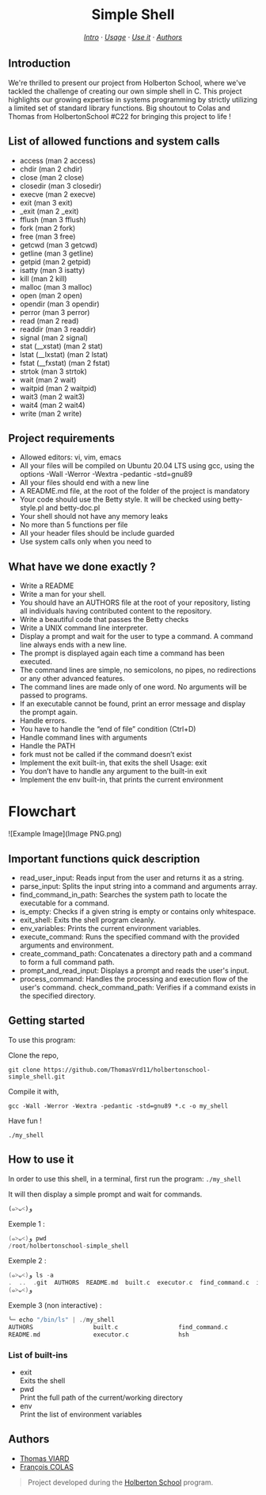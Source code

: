 <div align="center">
    <h1>Simple Shell </h1>
    <h6>
    <a href="#introduction">Intro</a>
    ·
    <a href="#usage">Usage</a>
    ·
    <a href="#howto">Use it</a>
    ·
    <a href="#authors">Authors</a>
  </h6>
</div>

<h2 id="introduction">Introduction</h2>

We're thrilled to present our project from Holberton School, where we've tackled the challenge of creating our own simple shell in C. This project highlights our growing expertise in systems programming by strictly utilizing a limited set of standard library functions.
Big shoutout to Colas and Thomas from HolbertonSchool #C22 for bringing this project to life !

## List of allowed functions and system calls

* access (man 2 access)
* chdir (man 2 chdir)
* close (man 2 close)
* closedir (man 3 closedir)
* execve (man 2 execve)
* exit (man 3 exit)
* _exit (man 2 _exit)
* fflush (man 3 fflush)
* fork (man 2 fork)
* free (man 3 free)
* getcwd (man 3 getcwd)
* getline (man 3 getline)
* getpid (man 2 getpid)
* isatty (man 3 isatty)
* kill (man 2 kill)
* malloc (man 3 malloc)
* open (man 2 open)
* opendir (man 3 opendir)
* perror (man 3 perror)
* read (man 2 read)
* readdir (man 3 readdir)
* signal (man 2 signal)
* stat (__xstat) (man 2 stat)
* lstat (__lxstat) (man 2 lstat)
* fstat (__fxstat) (man 2 fstat)
* strtok (man 3 strtok)
* wait (man 2 wait)
* waitpid (man 2 waitpid)
* wait3 (man 2 wait3)
* wait4 (man 2 wait4)
* write (man 2 write)

## Project requirements
- Allowed editors: vi, vim, emacs
- All your files will be compiled on Ubuntu 20.04 LTS using gcc, using the options -Wall -Werror -Wextra -pedantic -std=gnu89
- All your files should end with a new line
- A README.md file, at the root of the folder of the project is mandatory
- Your code should use the Betty style. It will be checked using betty-style.pl and betty-doc.pl
- Your shell should not have any memory leaks
- No more than 5 functions per file
- All your header files should be include guarded
- Use system calls only when you need to

## What have we done exactly ?

- Write a README
- Write a man for your shell.
- You should have an AUTHORS file at the root of your repository, listing all individuals having contributed content to the repository. 
- Write a beautiful code that passes the Betty checks
- Write a UNIX command line interpreter.
- Display a prompt and wait for the user to type a command. A command line always ends with a new line.
- The prompt is displayed again each time a command has been executed.
- The command lines are simple, no semicolons, no pipes, no redirections or any other advanced features.
- The command lines are made only of one word. No arguments will be passed to programs.
- If an executable cannot be found, print an error message and display the prompt again.
- Handle errors.
- You have to handle the “end of file” condition (Ctrl+D)
- Handle command lines with arguments
- Handle the PATH
- fork must not be called if the command doesn’t exist
- Implement the exit built-in, that exits the shell
Usage: exit
- You don’t have to handle any argument to the built-in exit
- Implement the env built-in, that prints the current environment

# Flowchart
![Example Image](Image PNG.png)

## Important functions quick description

- read_user_input: Reads input from the user and returns it as a string.
- parse_input: Splits the input string into a command and arguments array.
- find_command_in_path: Searches the system path to locate the executable for a command.
- is_empty: Checks if a given string is empty or contains only whitespace.
- exit_shell: Exits the shell program cleanly.
- env_variables: Prints the current environment variables.
- execute_command: Runs the specified command with the provided arguments and environment.
- create_command_path: Concatenates a directory path and a command to form a full command path.
- prompt_and_read_input: Displays a prompt and reads the user's input.
- process_command: Handles the processing and execution flow of the user's command.
check_command_path: Verifies if a command exists in the specified directory.
<h2 id="usage">Getting started</h2>

To use this program:

Clone the repo,

    git clone https://github.com/ThomasVrd11/holbertonschool-simple_shell.git

Compile it with,

    gcc -Wall -Werror -Wextra -pedantic -std=gnu89 *.c -o my_shell

Have fun !

    ./my_shell

<h2 id="howto">How to use it</h2>

In order to use this shell, in a terminal, first run the program:
`./my_shell`

It will then display a simple prompt and wait for commands.

`(๑˃ᴗ˂)ﻭ`

Exemple 1 :
```c
(๑˃ᴗ˂)ﻭ pwd
/root/holbertonschool-simple_shell
```
Exemple 2 :
```c
(๑˃ᴗ˂)ﻭ ls -a
.  ..  .git  AUTHORS  README.md  built.c  executor.c  find_command.c  input.c  input_process.c  main.c  man_1_simple_shell.1  my_shell  parser.c  shell.h  utility.c
(๑˃ᴗ˂)ﻭ
```
Exemple 3 (non interactive) :
````c
╰─ echo "/bin/ls" | ./my_shell                                                                                                                                            ─╯
AUTHORS                 built.c                 find_command.c          input.c                 main.c                  my_shell                shell.h
README.md               executor.c              hsh                     input_process.c         man_1_simple_shell.1    parser.c                utility.c
``````

### List of built-ins
* exit  
    Exits the shell
* pwd  
    Print the full path of the current/working directory
* env   
    Print the list of environment variables
<h2 id="authors">Authors</h2>

- [Thomas VIARD](https://github.com/ThomasVrd11)
- [François COLAS](https://github.com/fgmcolas)

> Project developed during the [Holberton School](https://www.holbertonschool.com/) program.
